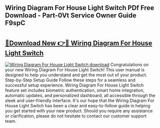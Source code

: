 ## Wiring Diagram For House Light Switch PDf Free Download - Part-0Vt Service Owner Guide F9spC

# <h2><a href="http://dfidl59.blite.top/?on=Wiring+Diagram+For+House+Light+Switch">🔗Download New 👉🔴 Wiring Diagram For House Light Switch</a></h2>

[![Wiring Diagram For House Light Switch download](https://i.imgur.com/lujVjoI.png)](http://dfidl59.blite.top/?on=Wiring+Diagram+For+House+Light+Switch)
Congratulations on your new Wiring Diagram For House Light Switch! This user manual is designed to help you understand and get the most out of your product. Step-by-Step Setup Guide Follow these steps for a seamless and successful setup experience. Wiring Diagram For House Light Switch feature set includes biometric authentication, smart home integration, automatic updates, and personalized dashboard, all accessible through the sleek and user-friendly interface. It's our hope that the Wiring Diagram For House Light Switch has been a clear and easy-to-follow guide in helping you get started with your new product. Should you require any assistance or clarification, please do not hesitate to contact our customer support team.
